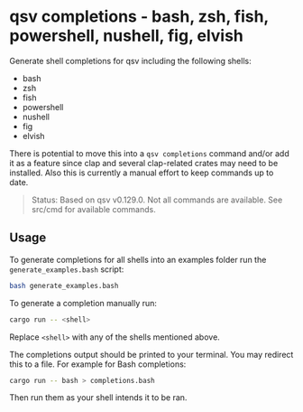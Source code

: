 # qsv completions - bash, zsh, fish, powershell, nushell, fig, elvish

Generate shell completions for qsv including the following shells:

-   bash
-   zsh
-   fish
-   powershell
-   nushell
-   fig
-   elvish

There is potential to move this into a `qsv completions` command and/or add it as a feature since clap and several clap-related crates may need to be installed. Also this is currently a manual effort to keep commands up to date.

> Status: Based on qsv v0.129.0. Not all commands are available. See src/cmd for available commands.

## Usage

To generate completions for all shells into an examples folder run the `generate_examples.bash` script:

```bash
bash generate_examples.bash
```

To generate a completion manually run:

```bash
cargo run -- <shell>
```

Replace `<shell>` with any of the shells mentioned above.

The completions output should be printed to your terminal. You may redirect this to a file. For example for Bash completions:

```bash
cargo run -- bash > completions.bash
```

Then run them as your shell intends it to be ran.
